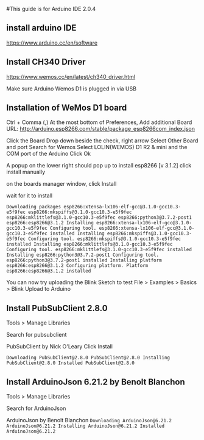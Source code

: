 #This guide is for Arduino IDE 2.0.4
## install arduino IDE
https://www.arduino.cc/en/software

## Install CH340 Driver
https://www.wemos.cc/en/latest/ch340_driver.html

Make sure Arduino Wemos D1 is plugged in via USB
## Installation of WeMos D1 board
Ctrl + Comma (,)
At the most bottom of Preferences,
Add additional Board URL: http://arduino.esp8266.com/stable/package_esp8266com_index.json

Click the Board Drop down beside the check, right arrow
Select Other Board and port
Search for Wemos
Select LOLIN(WEMOS) D1 R2 & mini
and the COM port of the Arduino 
Click Ok

A popup on the lower right should pop up to install esp8266 [v 3.1.2]
click install manually

on the boards manager window, click Install

wait for it to install

``
Downloading packages
esp8266:xtensa-lx106-elf-gcc@3.1.0-gcc10.3-e5f9fec
esp8266:mkspiffs@3.1.0-gcc10.3-e5f9fec
esp8266:mklittlefs@3.1.0-gcc10.3-e5f9fec
esp8266:python3@3.7.2-post1
esp8266:esp8266@3.1.2
Installing esp8266:xtensa-lx106-elf-gcc@3.1.0-gcc10.3-e5f9fec
Configuring tool.
esp8266:xtensa-lx106-elf-gcc@3.1.0-gcc10.3-e5f9fec installed
Installing esp8266:mkspiffs@3.1.0-gcc10.3-e5f9fec
Configuring tool.
esp8266:mkspiffs@3.1.0-gcc10.3-e5f9fec installed
Installing esp8266:mklittlefs@3.1.0-gcc10.3-e5f9fec
Configuring tool.
esp8266:mklittlefs@3.1.0-gcc10.3-e5f9fec installed
Installing esp8266:python3@3.7.2-post1
Configuring tool.
esp8266:python3@3.7.2-post1 installed
Installing platform esp8266:esp8266@3.1.2
Configuring platform.
Platform esp8266:esp8266@3.1.2 installed
``

You can now try uploading the Blink Sketch to test
File > Examples > Basics > Blink
Upload to Arduino


## Install PubSubClient 2.8.0
Tools > Manage Libraries

Search for pubsubclient

PubSubClient by Nick O'Leary
Click Install

``
Downloading PubSubClient@2.8.0
PubSubClient@2.8.0
Installing PubSubClient@2.8.0
Installed PubSubClient@2.8.0
``


## Install ArduinoJson 6.21.2 by Benolt Blanchon
Tools > Manage Libraries

Search for ArduinoJson

ArduinoJson by Benolt Blanchon
``
Downloading ArduinoJson@6.21.2
ArduinoJson@6.21.2
Installing ArduinoJson@6.21.2
Installed ArduinoJson@6.21.2
``

